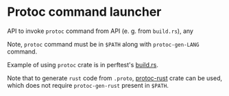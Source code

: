 # Protoc command launcher

API to invoke `protoc` command from API (e. g. from `build.rs`), any

Note, `protoc` command must be in `$PATH` along with `protoc-gen-LANG` command.

Example of using `protoc` crate is in perftest's
[build.rs](https://github.com/stepancheg/rust-protobuf/blob/master/perftest/bytes/build.rs).

Note that to generate `rust` code from `.proto`,
[protoc-rust](https://github.com/stepancheg/rust-protobuf/tree/master/protoc) crate can be used,
which does not require `protoc-gen-rust` present in `$PATH`.
